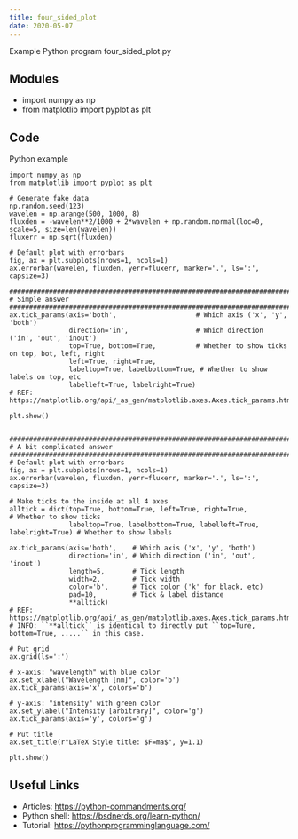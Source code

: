 ```yaml
---
title: four_sided_plot
date: 2020-05-07
---
```

Example Python program four_sided_plot.py

## Modules

* import numpy as np
* from matplotlib import pyplot as plt

## Code

Python example

    import numpy as np
    from matplotlib import pyplot as plt
    
    # Generate fake data
    np.random.seed(123)
    wavelen = np.arange(500, 1000, 8)
    fluxden = -wavelen**2/1000 + 2*wavelen + np.random.normal(loc=0, scale=5, size=len(wavelen))
    fluxerr = np.sqrt(fluxden)
    
    # Default plot with errorbars
    fig, ax = plt.subplots(nrows=1, ncols=1)
    ax.errorbar(wavelen, fluxden, yerr=fluxerr, marker='.', ls=':', capsize=3)
    
    ################################################################################
    # Simple answer
    ################################################################################
    ax.tick_params(axis='both',                    # Which axis ('x', 'y', 'both')
                   direction='in',                 # Which direction ('in', 'out', 'inout')
                   top=True, bottom=True,          # Whether to show ticks on top, bot, left, right
                   left=True, right=True,
                   labeltop=True, labelbottom=True, # Whether to show labels on top, etc
                   labelleft=True, labelright=True)
    # REF: https://matplotlib.org/api/_as_gen/matplotlib.axes.Axes.tick_params.html
    
    plt.show()
    
    
    ################################################################################
    # A bit complicated answer
    ################################################################################
    # Default plot with errorbars
    fig, ax = plt.subplots(nrows=1, ncols=1)
    ax.errorbar(wavelen, fluxden, yerr=fluxerr, marker='.', ls=':', capsize=3)
    
    # Make ticks to the inside at all 4 axes
    alltick = dict(top=True, bottom=True, left=True, right=True,                     # Whether to show ticks
                   labeltop=True, labelbottom=True, labelleft=True, labelright=True) # Whether to show labels
    
    ax.tick_params(axis='both',    # Which axis ('x', 'y', 'both')
                   direction='in', # Which direction ('in', 'out', 'inout')
                   length=5,       # Tick length
                   width=2,        # Tick width
                   color='b',      # Tick color ('k' for black, etc)
                   pad=10,         # Tick & label distance
                   **alltick)
    # REF: https://matplotlib.org/api/_as_gen/matplotlib.axes.Axes.tick_params.html
    # INFO: ``**alltick`` is identical to directly put ``top=Ture, bottom=True, .....`` in this case.
    
    # Put grid
    ax.grid(ls=':')
    
    # x-axis: "wavelength" with blue color
    ax.set_xlabel("Wavelength [nm]", color='b')
    ax.tick_params(axis='x', colors='b')
    
    # y-axis: "intensity" with green color
    ax.set_ylabel("Intensity [arbitrary]", color='g')
    ax.tick_params(axis='y', colors='g')
    
    # Put title
    ax.set_title(r"LaTeX Style title: $F=ma$", y=1.1)
    
    plt.show()
    

## Useful Links

- Articles: https://python-commandments.org/
- Python shell: https://bsdnerds.org/learn-python/
- Tutorial: https://pythonprogramminglanguage.com/
